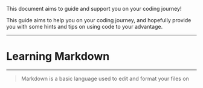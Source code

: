 This document aims to guide and support you on your coding journey!

This guide aims to help you on your coding journey, and hopefully provide you with some hints and tips on using code to your advantage.

---

# Learning Markdown

---

>Markdown is a basic language used to edit and format your files on 
